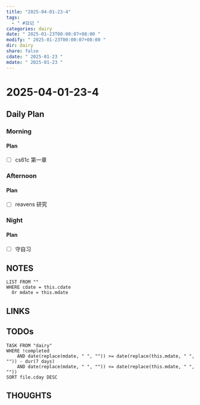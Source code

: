 ```yaml
---
title: "2025-04-01-23-4"
tags:
  - " #日记 "
categories: dairy
date: " 2025-01-23T00:00:07+08:00 "
modify: " 2025-01-23T00:00:07+08:00 "
dir: dairy
share: false
cdate: " 2025-01-23 "
mdate: " 2025-01-23 "
---
```


# 2025-04-01-23-4

## Daily Plan

### Morning

#### Plan

- [ ] cs61c 第一章

### Afternoon

#### Plan

- [ ] reavens 研究

### Night

#### Plan

- [ ] 守自习

## NOTES

```dataview
LIST FROM "" 
WHERE cdate = this.cdate
  Or mdate = this.mdate
```

## LINKS

## TODOs

```dataview
TASK FROM "dairy" 
WHERE !completed 
	AND date(replace(mdate, " ", "")) >= date(replace(this.mdate, " ", "")) - dur(7 days) 
	AND date(replace(mdate, " ", "")) <= date(replace(this.mdate, " ", ""))
SORT file.cday DESC
```

## THOUGHTS
